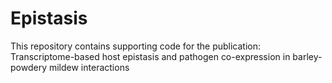 # Epistasis

This repository contains supporting code for the publication: Transcriptome-based host epistasis and pathogen co-expression in barley-powdery mildew interactions
